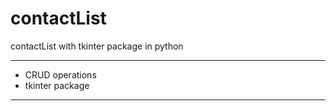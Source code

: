 # contactList 

contactList with tkinter package in python

----------------------
-   CRUD operations  
-   tkinter package  
----------------------

